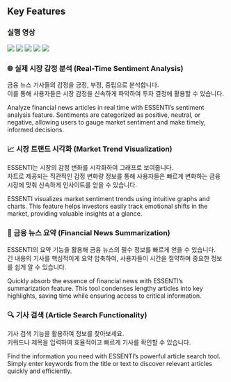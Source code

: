 <h2>Key Features</h2>

<h3> 실행 영상 </h3>
<img src="https://github.com/user-attachments/assets/f8064be6-2dd0-466a-9ff0-8a23e3fae642">
<img src="https://github.com/user-attachments/assets/c2695f4e-a7cd-488a-8eb1-5b12ac6180a9">
<img src="https://github.com/user-attachments/assets/fad2a548-b51f-45d3-8b8e-0773df8250bf">
<img src="https://github.com/user-attachments/assets/5764c957-b7a8-4df1-9dc4-e2f7c646eaa2">
<img src="https://github.com/user-attachments/assets/aed95eba-2011-437e-986b-2c4458514494">

<h3>🌐 실제 시장 감정 분석 (Real-Time Sentiment Analysis) </h3>
<p>금융 뉴스 기사들의 감정을 긍정, 부정, 중립으로 분석합니다.
</br>이를 통해 사용자들은 시장 감정을 신속하게 파악하여 투자 결정에 활용할 수 있습니다.</p>

<p>Analyze financial news articles in real time with ESSENTI’s sentiment analysis feature.  
Sentiments are categorized as positive, neutral, or negative, allowing users to gauge market sentiment and make timely, informed decisions.</p>

<h3>📈 시장 트랜드 시각화 (Market Trend Visualization) </h3>
<p> ESSENTI는 시장의 감정 변화를 시각화하여 그래프로 보여줍니다.
</br>차트로 제공되는 직관적인 감정 변화량 정보를 통해 사용자들은 빠르게 변화하는 금융 시장에 맞춰 신속하게 인사이트를 얻을 수 있습니다. </p>

<p>ESSENTI visualizes market sentiment trends using intuitive graphs and charts.  
This feature helps investors easily track emotional shifts in the market, providing valuable insights at a glance.</p>

<h3>📄 금융 뉴스 요약 (Financial News Summarization) </h3>
<p> ESSENTI의 요약 기능을 활용해 금융 뉴스의 필수 정보를 빠르게 얻을 수 있습니다.
</br> 긴 내용의 기사를 핵심적이게 요약 압축하여, 사용자들이 시간을 절약하며 중요한 정보를 쉽게 알 수 있습니다.</p>

<p>Quickly absorb the essence of financial news with ESSENTI’s summarization feature.  
This tool condenses lengthy articles into key highlights, saving time while ensuring access to critical information.</p>

<h3>🔍 기사 검색 (Article Search Functionality)</h3>
<p> 기사 검색 기능을 활용하여 정보를 찾아보세요.
</br> 키워드나 제목을 입력하여 효율적이고 빠르게 기사를 확인할 수 있습니다.</p>

<p>Find the information you need with ESSENTI’s powerful article search tool.  
Simply enter keywords from the title or text to discover relevant articles quickly and efficiently.</p>
